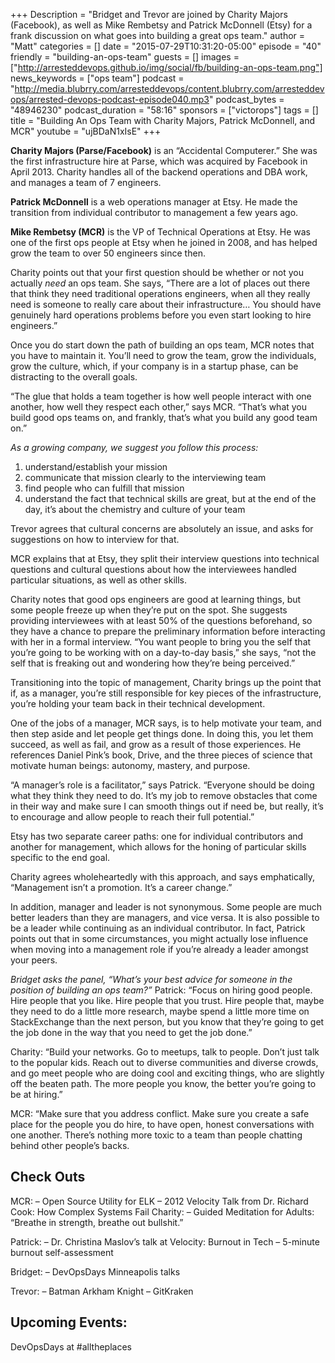 +++
Description = "Bridget and Trevor are joined by Charity Majors (Facebook), as well as Mike Rembetsy and Patrick McDonnell (Etsy) for a frank discussion on what goes into building a great ops team."
author = "Matt"
categories = []
date = "2015-07-29T10:31:20-05:00"
episode = "40"
friendly = "building-an-ops-team"
guests = []
images = ["http://arresteddevops.github.io/img/social/fb/building-an-ops-team.png"]
news_keywords = ["ops team"]
podcast = "http://media.blubrry.com/arresteddevops/content.blubrry.com/arresteddevops/arrested-devops-podcast-episode040.mp3"
podcast_bytes = "48946230"
podcast_duration = "58:16"
sponsors = ["victorops"]
tags = []
title = "Building An Ops Team with Charity Majors, Patrick McDonnell, and MCR"
youtube = "ujBDaN1xIsE"
+++

**Charity Majors (Parse/Facebook)** is an “Accidental Computerer.” She was the first infrastructure hire at Parse, which was acquired by Facebook in April 2013. Charity handles all of the backend operations and DBA work, and manages a team of 7 engineers.

**Patrick McDonnell** is a web operations manager at Etsy. He made the transition from individual contributor to management a few years ago.

**Mike Rembetsy (MCR)** is the VP of Technical Operations at Etsy. He was one of the first ops people at Etsy when he joined in 2008, and has helped grow the team to over 50 engineers since then.

Charity points out that your first question should be whether or not you actually _need_ an ops team. She says, “There are a lot of places out there that think they need traditional operations engineers, when all they really need is someone to really care about their infrastructure… You should have genuinely hard operations problems before you even start looking to hire engineers.”

Once you do start down the path of building an ops team, MCR notes that you have to maintain it. You’ll need to grow the team, grow the individuals, grow the culture, which, if your company is in a startup phase, can be distracting to the overall goals.

“The glue that holds a team together is how well people interact with one another, how well they respect each other,” says MCR. “That’s what you build good ops teams on, and frankly, that’s what you build any good team on.”

_As a growing company, we suggest you follow this process:_

1. understand/establish your mission
2. communicate that mission clearly to the interviewing team
3. find people who can fulfill that mission
4. understand the fact that technical skills are great, but at the end of the day, it’s about the chemistry and culture of your team

Trevor agrees that cultural concerns are absolutely an issue, and asks for suggestions on how to interview for that.

MCR explains that at Etsy, they split their interview questions into technical questions and cultural questions about how the interviewees handled particular situations, as well as other skills.

Charity notes that good ops engineers are good at learning things, but some people freeze up when they’re put on the spot. She suggests providing interviewees with at least 50% of the questions beforehand, so they have a chance to prepare the preliminary information before interacting with her in a formal interview. “You want people to bring you the self that you’re going to be working with on a day-to-day basis,” she says, “not the self that is freaking out and wondering how they’re being perceived.”

Transitioning into the topic of management, Charity brings up the point that if, as a manager, you’re still responsible for key pieces of the infrastructure, you’re holding your team back in their technical development.

One of the jobs of a manager, MCR says, is to help motivate your team, and then step aside and let people get things done. In doing this, you let them succeed, as well as fail, and grow as a result of those experiences. He references Daniel Pink’s book, Drive, and the three pieces of science that motivate human beings: autonomy, mastery, and purpose.

“A manager’s role is a facilitator,” says Patrick. “Everyone should be doing what they think they need to do. It’s my job to remove obstacles that come in their way and make sure I can smooth things out if need be, but really, it’s to encourage and allow people to reach their full potential.”

Etsy has two separate career paths: one for individual contributors and another for management, which allows for the honing of particular skills specific to the end goal.

Charity agrees wholeheartedly with this approach, and says emphatically, “Management isn’t a promotion. It’s a career change.”

In addition, manager and leader is not synonymous. Some people are much better leaders than they are managers, and vice versa. It is also possible to be a leader while continuing as an individual contributor. In fact, Patrick points out that in some circumstances, you might actually lose influence when moving into a management role if you’re already a leader amongst your peers.

_Bridget asks the panel, “What’s your best advice for someone in the position of building an ops team?”_
Patrick: “Focus on hiring good people. Hire people that you like. Hire people that you trust. Hire people that, maybe they need to do a little more research, maybe spend a little more time on StackExchange than the next person, but you know that they’re going to get the job done in the way that you need to get the job done.”

Charity: “Build your networks. Go to meetups, talk to people. Don’t just talk to the popular kids. Reach out to diverse communities and diverse crowds, and go meet people who are doing cool and exciting things, who are slightly off the beaten path. The more people you know, the better you’re going to be at hiring.”

MCR: “Make sure that you address conflict. Make sure you create a safe place for the people you do hire, to have open, honest conversations with one another. There’s nothing more toxic to a team than people chatting behind other people’s backs.

## Check Outs

MCR:
– Open Source Utility for ELK
– 2012 Velocity Talk from Dr. Richard Cook: How Complex Systems Fail
Charity:
– Guided Meditation for Adults: “Breathe in strength, breathe out bullshit.”

Patrick:
– Dr. Christina Maslov’s talk at Velocity: Burnout in Tech
– 5-minute burnout self-assessment

Bridget:
– DevOpsDays Minneapolis talks

Trevor:
– Batman Arkham Knight
– GitKraken

## Upcoming Events:
DevOpsDays at #alltheplaces
